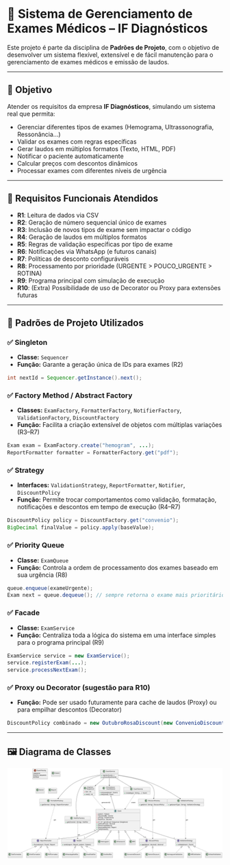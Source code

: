 
# 🧪 Sistema de Gerenciamento de Exames Médicos – IF Diagnósticos

Este projeto é parte da disciplina de **Padrões de Projeto**, com o objetivo de desenvolver um sistema flexível, extensível e de fácil manutenção para o gerenciamento de exames médicos e emissão de laudos.

---

## 📌 Objetivo

Atender os requisitos da empresa **IF Diagnósticos**, simulando um sistema real que permita:

- Gerenciar diferentes tipos de exames (Hemograma, Ultrassonografia, Ressonância...)
- Validar os exames com regras específicas
- Gerar laudos em múltiplos formatos (Texto, HTML, PDF)
- Notificar o paciente automaticamente
- Calcular preços com descontos dinâmicos
- Processar exames com diferentes níveis de urgência

---

## 📘 Requisitos Funcionais Atendidos

- **R1**: Leitura de dados via CSV  
- **R2**: Geração de número sequencial único de exames  
- **R3**: Inclusão de novos tipos de exame sem impactar o código  
- **R4**: Geração de laudos em múltiplos formatos  
- **R5**: Regras de validação específicas por tipo de exame  
- **R6**: Notificações via WhatsApp (e futuros canais)  
- **R7**: Políticas de desconto configuráveis  
- **R8**: Processamento por prioridade (URGENTE > POUCO_URGENTE > ROTINA)  
- **R9**: Programa principal com simulação de execução  
- **R10**: (Extra) Possibilidade de uso de Decorator ou Proxy para extensões futuras  

---

## 🧩 Padrões de Projeto Utilizados

### ✅ Singleton
- **Classe:** `Sequencer`
- **Função:** Garante a geração única de IDs para exames (R2)

```java
int nextId = Sequencer.getInstance().next();
```

### ✅ Factory Method / Abstract Factory
- **Classes:** `ExamFactory`, `FormatterFactory`, `NotifierFactory`, `ValidationFactory`, `DiscountFactory`
- **Função:** Facilita a criação extensível de objetos com múltiplas variações (R3–R7)

```java
Exam exam = ExamFactory.create("hemogram", ...);
ReportFormatter formatter = FormatterFactory.get("pdf");
```

### ✅ Strategy
- **Interfaces:** `ValidationStrategy`, `ReportFormatter`, `Notifier`, `DiscountPolicy`
- **Função:** Permite trocar comportamentos como validação, formatação, notificações e descontos em tempo de execução (R4–R7)

```java
DiscountPolicy policy = DiscountFactory.get("convenio");
BigDecimal finalValue = policy.apply(baseValue);
```

### ✅ Priority Queue
- **Classe:** `ExamQueue`
- **Função:** Controla a ordem de processamento dos exames baseado em sua urgência (R8)

```java
queue.enqueue(exameUrgente);
Exam next = queue.dequeue(); // sempre retorna o exame mais prioritário
```

### ✅ Facade
- **Classe:** `ExamService`
- **Função:** Centraliza toda a lógica do sistema em uma interface simples para o programa principal (R9)

```java
ExamService service = new ExamService();
service.registerExam(...);
service.processNextExam();
```

### ✅ Proxy ou Decorator (sugestão para R10)
- **Função:** Pode ser usado futuramente para cache de laudos (Proxy) ou para empilhar descontos (Decorator)

```java
DiscountPolicy combinado = new OutubroRosaDiscount(new ConvenioDiscount());
```

---

## 🖼️ Diagrama de Classes

![Diagrama de Classes](Class_Diagram_ST_Diagnosticos.svg)
